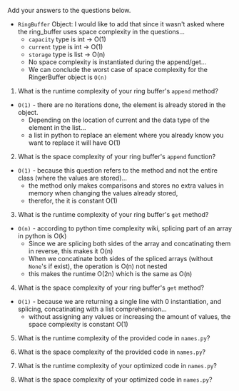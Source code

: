 Add your answers to the questions below.

* `RingBuffer` Object: I would like to add that since it wasn't asked where the ring_buffer uses space complexity in the questions...
  * `capacity` type is int -> O(1)
  * `current` type is int -> O(1)
  * `storage` type is list -> O(n)
  * No space complexity is instantiated during the append/get...
  * We can conclude the worst case of space complexity for the RingerBuffer object is `O(n)`

1. What is the runtime complexity of your ring buffer's `append` method?
* `O(1)` - there are no iterations done, the element is already stored in the object.
  * Depending on the location of current and the data type of the element in the list...
  * a list in python to replace an element where you already know you want to replace it will have O(1)

2. What is the space complexity of your ring buffer's `append` function?
* `O(1)` - because this question refers to the method and not the entire class (where the values are stored)...
  * the method only makes comparisons and stores no extra values in memory when changing the values already stored,
  * therefor, the it is constant O(1)

3. What is the runtime complexity of your ring buffer's `get` method?
* `O(n)` - according to python time complexity wiki, splicing part of an array in python is O(k)
  * Since we are splicing both sides of the array and concatinating them in reverse, this makes it O(n)
  * When we concatinate both sides of the spliced arrays (without `None`'s if exist), the operation is O(n) not nested
  * this makes the runtime O(2n) which is the same as O(n)

4. What is the space complexity of your ring buffer's `get` method?
* `O(1)` - because we are returning a single line with 0 instantiation, and splicing, concatinating with a list comprehension...
  * without assigning any values or increasing the amount of values, the space complexity is constant O(1)


5. What is the runtime complexity of the provided code in `names.py`?

6. What is the space complexity of the provided code in `names.py`?

7. What is the runtime complexity of your optimized code in `names.py`?

8. What is the space complexity of your optimized code in `names.py`?
